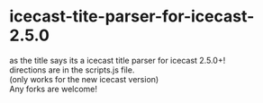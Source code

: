 # icecast-tite-parser-for-icecast-2.5.0
as the title says its a icecast title parser for icecast 2.5.0+! <br>
directions are in the scripts.js file.<br>
(only works for the new icecast version)<br>
Any forks are welcome!

